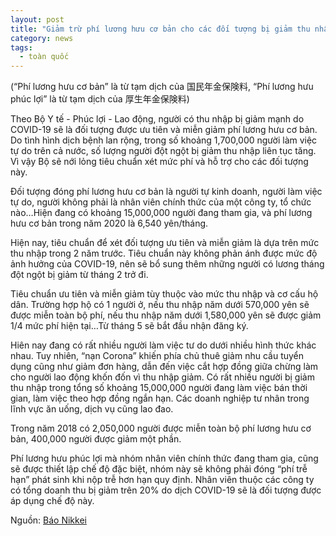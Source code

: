 ```yaml
---
layout: post
title: "Giảm trừ phí lương hưu cơ bản cho các đối tượng bị giảm thu nhập do COVID-19"
category: news
tags: 
  - toàn quốc
---
```

(“Phí lương hưu cơ bản” là từ tạm dịch của 国民年金保険料, “Phí lương hưu phúc lợi” là từ tạm dịch của 厚生年金保険料)

Theo Bộ Y tế - Phúc lợi - Lao động, người có thu nhập bị giảm mạnh do COVID-19 sẽ là đối tượng được ưu tiên và miễn giảm phí lương hưu cơ bản. Do tình hình dịch bệnh lan rộng, trong số khoảng 1,700,000 người làm việc tự do trên cả nước, số lượng người đột ngột bị giảm thu nhập liên tục tăng. Vì vậy Bộ sẽ nới lỏng tiêu chuẩn xét mức phí và hỗ trợ cho các đối tượng này.

Đối tượng đóng phí lương hưu cơ bản là người tự kinh doanh, người làm việc tự do, người không phải là nhân viên chính thức của một công ty, tổ chức nào…Hiện đang có khoảng 15,000,000 người đang tham gia, và phí lương hưu cơ bản trong năm 2020 là 6,540 yên/tháng.

Hiện nay, tiêu chuẩn để xét đối tượng ưu tiên và miễn giảm là dựa trên mức thu nhập trong 2 năm trước. Tiêu chuẩn này không phản ánh được mức độ ảnh hưởng của COVID-19, nên sẽ bổ sung thêm những người có lương tháng đột ngột bị giảm từ tháng 2 trở đi.

Tiêu chuẩn ưu tiên và miễn giảm tùy thuộc vào mức thu nhập và cơ cấu hộ dân. Trường hợp hộ có 1 người ở, nếu thu nhập năm dưới 570,000 yên sẽ được miễn toàn bộ phí, nếu thu nhập năm dưới 1,580,000 yên sẽ được giảm 1/4 mức phí hiện tại…Từ tháng 5 sẽ bắt đầu nhận đăng ký.

Hiên nay đang có rất nhiều người làm việc tư do dưới nhiều hình thức khác nhau. Tuy nhiên, “nạn Corona” khiến phía chủ thuê giảm nhu cầu tuyển dụng cũng như giảm đơn hàng, dẫn đến việc cắt hợp đồng giữa chừng làm cho người lao động khốn đốn vì thu nhập giảm. Có rất nhiều người bị giảm thu nhập trong tổng số khoảng 15,000,000 người đang làm việc bán thời gian, làm việc theo hợp đồng ngắn hạn. Các doanh nghiệp tư nhân trong lĩnh vực ăn uống, dịch vụ cũng lao đao.

Trong năm 2018 có 2,050,000 người được miễn toàn bộ phí lương hưu cơ bản, 400,000 người được giảm một phần.

Phí lương hưu phúc lợi mà nhóm nhân viên chính thức đang tham gia, cũng sẽ được thiết lập chế độ đặc biệt, nhóm này sẽ không phải đóng “phí trễ hạn” phát sinh khi nộp trễ hơn hạn quy định. Nhân viên thuộc các công ty có tổng doanh thu bị giảm trên 20% do dịch COVID-19 sẽ là đối tượng được áp dụng chế độ này.

Nguồn: [Báo Nikkei](https://www.nikkei.com/article/DGXMZO58512220V20C20A4EA2000/)